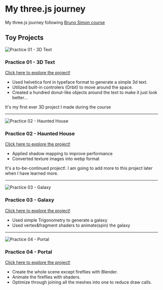 # My three.js journey

My three.js journey following [Bruno Simon course](https://threejs-journey.com)

## Toy Projects

![Practice 01 - 3D Text](https://github.com/jeheecheon/threejs-journey/assets/62019774/cc586568-d4d7-47fc-929e-07a280f90cc0)

### Practice 01 - 3D Text

[Click here to explore the project!](https://jeheecheon.github.io/threejs-journey/practice-01-3d-text)

- Used helvetica font in typeface format to generate a simple 3d text.
- Utilized built-in controlers (Orbit) to move around the space.
- Created a hundred donut-like objects around the text to make it just look better...

It's my first ever 3D project I made during the course

---

![Practice 02 - Haunted House](https://github.com/jeheecheon/threejs-journey/assets/62019774/b099efa5-5c7b-4622-aa08-2658e18527e4)

### Practice 02 - Haunted House

[Click here to explore the project!](https://jeheecheon.github.io/threejs-journey/practice-02-haunted-house)

- Applied shadow mapping to improve performance
- Converted texture images into webp format

It's a to-be-continued project!. I am going to add more to this project later when I have learned more.

---

![Practice 03 - Galaxy](https://github.com/user-attachments/assets/3e570e72-7c01-4521-a19f-4f1872e4cd78)

### Practice 03 - Galaxy

[Click here to explore the project!](https://jeheecheon.github.io/threejs-journey/practice-03-galaxy)

- Used simple Trigonometry to generate a galaxy
- Used vertex&fragment shaders to animate(spin) the galaxy

---

![Practice 04 - Portal](https://github.com/user-attachments/assets/0f804948-fbd1-430d-aa6f-baccadf2f78d)

### Practice 04 - Portal

[Click here to explore the project!](https://jeheecheon.github.io/threejs-journey/practice-04-portal)

- Create the whole scene except fireflies with Blender.
- Animate the fireflies with shaders.
- Optimize through joining all the meshes into one to reduce draw calls.

